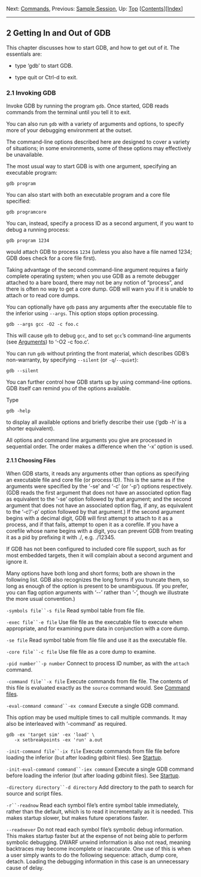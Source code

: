 Next: [Commands](Commands.html#Commands), Previous: [Sample Session](Sample-Session.html#Sample-Session), Up: [Top](index.html#Top)   [[Contents](index.html#SEC_Contents)][[Index](Concept-Index.html#Concept-Index)]

---

## 2 Getting In and Out of GDB

This chapter discusses how to start GDB, and how to get out of it.
The essentials are:

-  type &lsquo;gdb&rsquo; to start GDB.

-  type quit or Ctrl-d to exit.

### 2.1 Invoking GDB

Invoke GDB by running the program `gdb`.  Once started,
GDB reads commands from the terminal until you tell it to exit.

You can also run `gdb` with a variety of arguments and options,
to specify more of your debugging environment at the outset.

The command-line options described here are designed
to cover a variety of situations; in some environments, some of these
options may effectively be unavailable.

The most usual way to start GDB is with one argument,
specifying an executable program:

    gdb program

You can also start with both an executable program and a core file
specified:

    gdb programcore

You can, instead, specify a process ID as a second argument, if you want
to debug a running process:

    gdb program 1234
    

would attach GDB to process `1234` (unless you also have a file
named 1234; GDB does check for a core file first).

Taking advantage of the second command-line argument requires a fairly
complete operating system; when you use GDB as a remote
debugger attached to a bare board, there may not be any notion of
&ldquo;process&rdquo;, and there is often no way to get a core dump.  GDB
will warn you if it is unable to attach or to read core dumps.

You can optionally have `gdb` pass any arguments after the
executable file to the inferior using `--args`.  This option stops
option processing.

    gdb --args gcc -O2 -c foo.c
    

This will cause `gdb` to debug `gcc`, and to set
`gcc`&rsquo;s command-line arguments (see [Arguments](Arguments.html#Arguments)) to &lsquo;-O2 -c foo.c&rsquo;.

You can run `gdb` without printing the front material, which describes
GDB&rsquo;s non-warranty, by specifying `--silent`
(or `-q`/`--quiet`):

    gdb --silent
    

You can further control how GDB starts up by using command-line
options.  GDB itself can remind you of the options available.

Type

    gdb -help
    

to display all available options and briefly describe their use
(&lsquo;gdb -h&rsquo; is a shorter equivalent).

All options and command line arguments you give are processed
in sequential order.  The order makes a difference when the
&lsquo;-x&rsquo; option is used.

#### 2.1.1 Choosing Files

When GDB starts, it reads any arguments other than options as
specifying an executable file and core file (or process ID).  This is
the same as if the arguments were specified by the &lsquo;-se&rsquo; and
&lsquo;-c&rsquo; (or &lsquo;-p&rsquo;) options respectively.  (GDB reads the
first argument that does not have an associated option flag as
equivalent to the &lsquo;-se&rsquo; option followed by that argument; and the
second argument that does not have an associated option flag, if any, as
equivalent to the &lsquo;-c&rsquo;/&lsquo;-p&rsquo; option followed by that argument.)
If the second argument begins with a decimal digit, GDB will
first attempt to attach to it as a process, and if that fails, attempt
to open it as a corefile.  If you have a corefile whose name begins with
a digit, you can prevent GDB from treating it as a pid by
prefixing it with ./, e.g. ./12345.

If GDB has not been configured to included core file support,
such as for most embedded targets, then it will complain about a second
argument and ignore it.

Many options have both long and short forms; both are shown in the
following list.  GDB also recognizes the long forms if you truncate
them, so long as enough of the option is present to be unambiguous.
(If you prefer, you can flag option arguments with &lsquo;--&rsquo; rather
than &lsquo;-&rsquo;, though we illustrate the more usual convention.)

`-symbols file``-s file`
Read symbol table from file file.

`-exec file``-e file`
Use file file as the executable file to execute when appropriate,
and for examining pure data in conjunction with a core dump.

`-se file`
Read symbol table from file file and use it as the executable
file.

`-core file``-c file`
Use file file as a core dump to examine.

`-pid number``-p number`
Connect to process ID number, as with the `attach` command.

`-command file``-x file`
Execute commands from file file.  The contents of this file is
evaluated exactly as the `source` command would.
See [Command files](Command-Files.html#Command-Files).

`-eval-command command``-ex command`
Execute a single GDB command.

This option may be used multiple times to call multiple commands.  It may
also be interleaved with &lsquo;-command&rsquo; as required.

    gdb -ex 'target sim' -ex 'load' \
       -x setbreakpoints -ex 'run' a.out
    

`-init-command file``-ix file`
Execute commands from file file before loading the inferior (but
after loading gdbinit files).
See [Startup](Startup.html#Startup).

`-init-eval-command command``-iex command`
Execute a single GDB command before loading the inferior (but
after loading gdbinit files).
See [Startup](Startup.html#Startup).

`-directory directory``-d directory`
Add directory to the path to search for source and script files.

`-r``-readnow`
Read each symbol file&rsquo;s entire symbol table immediately, rather than
the default, which is to read it incrementally as it is needed.
This makes startup slower, but makes future operations faster.

`--readnever`
Do not read each symbol file&rsquo;s symbolic debug information.  This makes
startup faster but at the expense of not being able to perform
symbolic debugging.  DWARF unwind information is also not read,
meaning backtraces may become incomplete or inaccurate.  One use of
this is when a user simply wants to do the following sequence: attach,
dump core, detach.  Loading the debugging information in this case is
an unnecessary cause of delay.

